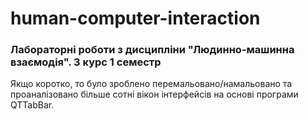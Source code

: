# human-computer-interaction
### Лабораторні роботи з дисципліни "Людинно-машинна взаємодія". 3 курс 1 семестр
Якщо коротко, то було зроблено перемальовано/намальовано та проаналізовано більше сотні вікон інтерфейсів на основі програми QTTabBar.
